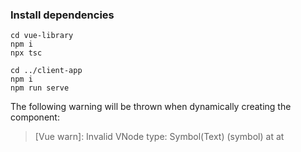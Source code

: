 ### Install dependencies

```
cd vue-library
npm i
npx tsc

cd ../client-app
npm i
npm run serve
```

The following warning will be thrown when dynamically creating the component:

> [Vue warn]: Invalid VNode type: Symbol(Text) (symbol)
> at <RouterLink to="/about" >
> at <App>

  
